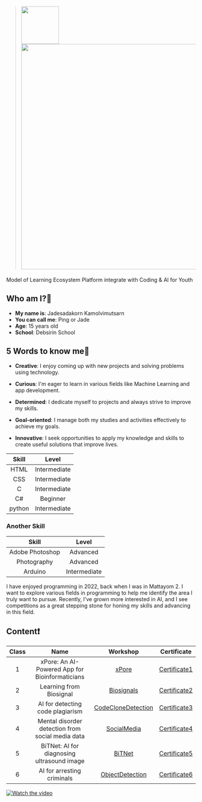 > # <img src="https://github.com/user-attachments/assets/3c74ba02-76ee-4bba-901e-7de522a8bd32" width="100"/> <img src = "https://github.com/user-attachments/assets/051a5685-a42b-48f4-a8ec-5b5321cd46fb" width="600"/>
Model of Learning Ecosystem Platform integrate with Coding & AI for Youth

## Who am I?🧐
- **My name is**:  Jadesadakorn Kamolvimutsarn
- **You can call me**:  Ping or Jade
- **Age**: 15 years old
- **School**: Debsirin School

## 5 Words to know me💬

 - **Creative**: I enjoy coming up with new projects and solving problems using technology.
  
 - **Curious**: I'm eager to learn in various fields like Machine Learning and app development.
  
 - **Determined**: I dedicate myself to projects and always strive to improve my skills.
  
 - **Goal-oriented**: I manage both my studies and activities effectively to achieve my goals.
  
 - **Innovative**: I seek opportunities to apply my knowledge and skills to create useful solutions that improve lives.


  
|      Skill      |     Level    |
|:---------------:|:------------:|
|       HTML      | Intermediate |
|       CSS       | Intermediate |
|        C        | Intermediate |
|        C#       |   Beginner   |
|      python     | Intermediate |

### Another Skill
|      Skill      |     Level    |
|:---------------:|:------------:|
| Adobe Photoshop |   Advanced   |
| Photography     |   Advanced   |
| Arduino         | Intermediate |

I have enjoyed programming in 2022, back when I was in Mattayom 2. I want to explore various fields in programming to help me identify the area I truly want to pursue. Recently, I’ve grown more interested in AI, and I see competitions as a great stepping stone for honing my skills and advancing in this field.

## Content❗
| Class |                       Name                       | Workshop | Certificate |
|:-----:|:------------------------------------------------:|:--------:|:-------:|
|   1   |  xPore: An AI-Powered App for Bioinformaticians  | [xPore](GMM.ipynb) |    [Certificate1](Certificate/01_xPore.jpg)    |
|   2   |              Learning from Biosignal             | [Biosignals](pmub-learning-biosignals) | [Certificate2](Certificate/02_Biosignal.jpg) |
|   3   |         AI for detecting code plagiarism         | [CodeCloneDetection](PMU_B_CodingAI_CodeCloneDetection_Jadesadakorn.ipynb) | [Certificate3](Certificate/03_Code_clone.jpg) |
|   4   | Mental disorder detection from social media data | [SocialMedia](Social_media.ipynb) | [Certificate4](Certificate/04_Social_media.jpg)|
|   5   |    BiTNet: AI for diagnosing ultrasound image    | [BiTNet](PMUB_Personal_AI_Image_classification_EfficientNetB5_Jadesadakorn.ipynb) | [Certificate5](Certificate/05_BiTNet.jpg) |
|   6   |            AI for arresting criminals            | [ObjectDetection](Train_Yolov8_Object_Detection_on_Custom_Dataset_Jadesadakorn.ipynb) |  [Certificate6](Certificate/06_Criminals.jpg)  |



[![Watch the video](https://img.youtube.com/vi/8s8iRi5Och0/0.jpg)](https://youtu.be/8s8iRi5Och0)
